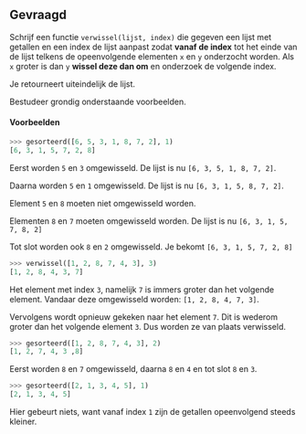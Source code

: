## Gevraagd

Schrijf een functie `verwissel(lijst, index)` die gegeven een lijst met getallen en een index de lijst aanpast zodat **vanaf de index** tot het einde van de lijst telkens de opeenvolgende elementen `x` en `y` onderzocht worden. Als `x` groter is dan `y` **wissel deze dan om** en onderzoek de volgende index.

Je retourneert uiteindelijk de lijst.

Bestudeer grondig onderstaande voorbeelden.

#### Voorbeelden

```python
>>> gesorteerd([6, 5, 3, 1, 8, 7, 2], 1)
[6, 3, 1, 5, 7, 2, 8]
```
Eerst worden `5` en `3` omgewisseld. De lijst is nu `[6, 3, 5, 1, 8, 7, 2]`.

Daarna worden `5` en `1` omgewisseld. De lijst is nu `[6, 3, 1, 5, 8, 7, 2]`.

Element `5` en `8` moeten niet omgewisseld worden.

Elementen `8` en `7` moeten omgewisseld worden. De lijst is nu `[6, 3, 1, 5, 7, 8, 2]`

Tot slot worden ook `8` en `2` omgewisseld. Je bekomt `[6, 3, 1, 5, 7, 2, 8]` 


```python
>>> verwissel([1, 2, 8, 7, 4, 3], 3)
[1, 2, 8, 4, 3, 7]
```
Het element met index `3`, namelijk `7` is immers groter dan het volgende element. Vandaar deze omgewisseld worden: `[1, 2, 8, 4, 7, 3]`.

Vervolgens wordt opnieuw gekeken naar het element `7`. Dit is wederom groter dan het volgende element `3`. Dus worden ze van plaats verwisseld.

```python
>>> gesorteerd([1, 2, 8, 7, 4, 3], 2)
[1, 2, 7, 4, 3 ,8]
```
Eerst worden `8` en `7` omgewisseld, daarna `8` en `4` en tot slot `8` en `3`. 

```python
>>> gesorteerd([2, 1, 3, 4, 5], 1)
[2, 1, 3, 4, 5]
```
Hier gebeurt niets, want vanaf index `1` zijn de getallen opeenvolgend steeds kleiner.

